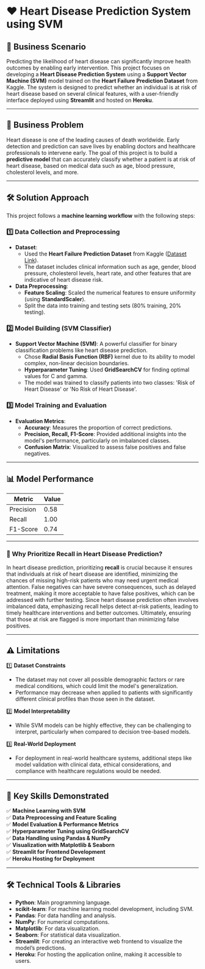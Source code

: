 # ❤️ Heart Disease Prediction System using SVM

## 🚀 Business Scenario

Predicting the likelihood of heart disease can significantly improve health outcomes by enabling early intervention. This project focuses on developing a **Heart Disease Prediction System** using a **Support Vector Machine (SVM)** model trained on the **Heart Failure Prediction Dataset** from Kaggle. The system is designed to predict whether an individual is at risk of heart disease based on several clinical features, with a user-friendly interface deployed using **Streamlit** and hosted on **Heroku**.

---

## 🧠 Business Problem

Heart disease is one of the leading causes of death worldwide. Early detection and prediction can save lives by enabling doctors and healthcare professionals to intervene early. The goal of this project is to build a **predictive model** that can accurately classify whether a patient is at risk of heart disease, based on medical data such as age, blood pressure, cholesterol levels, and more.

---

## 🛠️ Solution Approach

This project follows a **machine learning workflow** with the following steps:

### 1️⃣ **Data Collection and Preprocessing**

- **Dataset**:
  - Used the **Heart Failure Prediction Dataset** from Kaggle ([Dataset Link](https://www.kaggle.com/datasets/fedesoriano/heart-failure-prediction)).
  - The dataset includes clinical information such as age, gender, blood pressure, cholesterol levels, heart rate, and other features that are indicative of heart disease risk.
- **Data Preprocessing**:
  - **Feature Scaling**: Scaled the numerical features to ensure uniformity (using **StandardScaler**).
  - Split the data into training and testing sets (80% training, 20% testing).

### 2️⃣ **Model Building (SVM Classifier)**

- **Support Vector Machine (SVM)**: A powerful classifier for binary classification problems like heart disease prediction.
  - Chose **Radial Basis Function (RBF)** kernel due to its ability to model complex, non-linear decision boundaries.
  - **Hyperparameter Tuning**: Used **GridSearchCV** for finding optimal values for C and gamma.
  - The model was trained to classify patients into two classes: 'Risk of Heart Disease' or 'No Risk of Heart Disease'.

### 3️⃣ **Model Training and Evaluation**

- **Evaluation Metrics**:
  - **Accuracy**: Measures the proportion of correct predictions.
  - **Precision, Recall, F1-Score**: Provided additional insights into the model's performance, particularly on imbalanced classes.
  - **Confusion Matrix**: Visualized to assess false positives and false negatives.

---

## 📊 Model Performance

| Metric    | Value |
| --------- | ----- |
| Precision | 0.58  |
| Recall    | 1.00  |
| F1-Score  | 0.74  |

---

### 📌 Why Prioritize Recall in Heart Disease Prediction?

In heart disease prediction, prioritizing **recall** is crucial because it ensures that individuals at risk of heart disease are identified, minimizing the chances of missing high-risk patients who may need urgent medical attention. False negatives can have severe consequences, such as delayed treatment, making it more acceptable to have false positives, which can be addressed with further testing. Since heart disease prediction often involves imbalanced data, emphasizing recall helps detect at-risk patients, leading to timely healthcare interventions and better outcomes. Ultimately, ensuring that those at risk are flagged is more important than minimizing false positives.

---

## ⚠️ Limitations

1️⃣ **Dataset Constraints**

- The dataset may not cover all possible demographic factors or rare medical conditions, which could limit the model's generalization.
- Performance may decrease when applied to patients with significantly different clinical profiles than those seen in the dataset.

2️⃣ **Model Interpretability**

- While SVM models can be highly effective, they can be challenging to interpret, particularly when compared to decision tree-based models.

3️⃣ **Real-World Deployment**

- For deployment in real-world healthcare systems, additional steps like model validation with clinical data, ethical considerations, and compliance with healthcare regulations would be needed.

---

## 🧠 Key Skills Demonstrated

✅ **Machine Learning with SVM**  
✅ **Data Preprocessing and Feature Scaling**  
✅ **Model Evaluation & Performance Metrics**  
✅ **Hyperparameter Tuning using GridSearchCV**  
✅ **Data Handling using Pandas & NumPy**  
✅ **Visualization with Matplotlib & Seaborn**  
✅ **Streamlit for Frontend Development**  
✅ **Heroku Hosting for Deployment**

---

## 🛠️ Technical Tools & Libraries

- **Python**: Main programming language.
- **scikit-learn**: For machine learning model development, including SVM.
- **Pandas**: For data handling and analysis.
- **NumPy**: For numerical computations.
- **Matplotlib**: For data visualization.
- **Seaborn**: For statistical data visualization.
- **Streamlit**: For creating an interactive web frontend to visualize the model’s predictions.
- **Heroku**: For hosting the application online, making it accessible to users.
